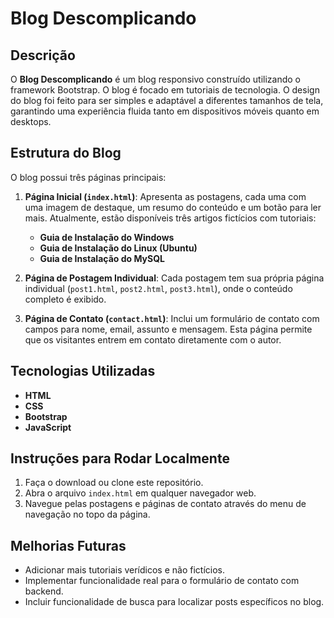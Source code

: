 # Blog Descomplicando

## Descrição
O **Blog Descomplicando** é um blog responsivo construído utilizando o framework Bootstrap. O blog é focado em tutoriais de tecnologia. O design do blog foi feito para ser simples e adaptável a diferentes tamanhos de tela, garantindo uma experiência fluida tanto em dispositivos móveis quanto em desktops.

## Estrutura do Blog
O blog possui três páginas principais:

1. **Página Inicial (`index.html`)**: Apresenta as postagens, cada uma com uma imagem de destaque, um resumo do conteúdo e um botão para ler mais. Atualmente, estão disponíveis três artigos fictícios com tutoriais:
   - **Guia de Instalação do Windows**
   - **Guia de Instalação do Linux (Ubuntu)**
   - **Guia de Instalação do MySQL**

2. **Página de Postagem Individual**: Cada postagem tem sua própria página individual (`post1.html`, `post2.html`, `post3.html`), onde o conteúdo completo é exibido.

3. **Página de Contato (`contact.html`)**: Inclui um formulário de contato com campos para nome, email, assunto e mensagem. Esta página permite que os visitantes entrem em contato diretamente com o autor.

## Tecnologias Utilizadas
- **HTML**
- **CSS**
- **Bootstrap**
- **JavaScript**

## Instruções para Rodar Localmente
1. Faça o download ou clone este repositório.
2. Abra o arquivo `index.html` em qualquer navegador web.
3. Navegue pelas postagens e páginas de contato através do menu de navegação no topo da página.

## Melhorias Futuras
- Adicionar mais tutoriais verídicos e não fictícios.
- Implementar funcionalidade real para o formulário de contato com backend.
- Incluir funcionalidade de busca para localizar posts específicos no blog.
